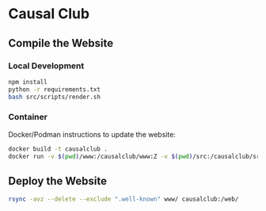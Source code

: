 # Causal Club

## Compile the Website

### Local Development

```bash
npm install
python -r requirements.txt
bash src/scripts/render.sh
```

### Container

Docker/Podman instructions to update the website:

```bash
docker build -t causalclub .
docker run -v $(pwd)/www:/causalclub/www:Z -v $(pwd)/src:/causalclub/src:Z causalclub
```

## Deploy the Website

```bash
rsync -avz --delete --exclude ".well-known" www/ causalclub:/web/
```
